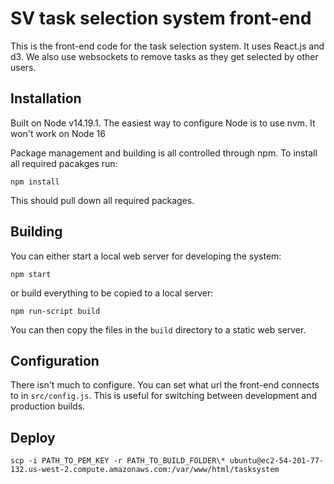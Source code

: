 # SV task selection system front-end

This is the front-end code for the task selection system. It uses React.js
and d3. We also use websockets to remove tasks as they get selected by other
users.

## Installation

Built on Node v14.19.1. The easiest way to configure Node is to use nvm. It won't work on Node 16

Package management and building is all controlled through npm. To install all
required pacakges run:

```
npm install
```

This should pull down all required packages.

## Building

You can either start a local web server for developing the system:

```
npm start
```

or build everything to be copied to a local server:

```
npm run-script build
```

You can then copy the files in the `build` directory to a static web server.

## Configuration

There isn't much to configure. You can set what url the front-end connects
to in `src/config.js`. This is useful for switching between development and
production builds.

## Deploy

```
scp -i PATH_TO_PEM_KEY -r PATH_TO_BUILD_FOLDER\* ubuntu@ec2-54-201-77-132.us-west-2.compute.amazonaws.com:/var/www/html/tasksystem
```
